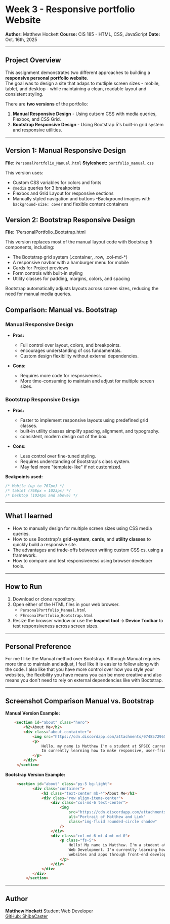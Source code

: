 # Week 3 - Responsive portfolio Website

**Author:** Matthew Hockett 
**Course:** CIS 185 - HTML, CSS, JavaScript 
**Date:** Oct. 16th, 2025

---

## Project Overview

This assignment demonstrates two different approaches to building a **responsive personal portfolio website**.  
The goal was to design a site that adaps to mutliple screen sizes - mobile, tablet, and desktop - while maintaining a clean, readable layout and consistent styling.

There are **two versions** of the portfolio:

1. **Manual Responsive Design** - Using cutsom CSS with media queries, Flexbox, and CSS Grid.
2. **Bootstrap Responsive Design** - Using Bootstrap 5's built-in grid system and responsive utilities.

---

## Version 1: Manual Responsive Design

**File:** `PersonalPortfolio_Manual.html`
**Stylesheet:** `portfolio_manual.css`

This version uses:
- Custom CSS variables for colors and fonts
- `@media` queries for 3 breakpoints
- Flexbox and Grid Layout for responsive sections
- Manually styled navigation and buttons
-Background imagies with `background-size: cover` and flexible content containers

## Version 2: Bootstrap Responsive Design

**File:** `PersonalPortfolio_Bootstrap.html

This version replaces most of the manual layout code with Bootstrap 5 components, including:

- The Bootstrap grid system (.container, .row, .col-md-*)
- A responsive navbar with a hamburger menu for mobile
- Cards for Project previews
- Form controls with built-in styling
- Utility classes for padding, margins, colors, and spacing

Bootstrap automatically adjusts layouts across screen sizes, reducing the need for manual media queries.

## Comparison: Manual vs. Bootstrap

### Manual Responsive Design
- **Pros:**
    - Full control over layout, colors, and breakpoints.
    - encourages understanding of css fundamentals.
    - Custom design flexibility without external dependencies.

- **Cons:**
    - Requires more code for respnsiveness.
    - More time-consuming to maintain and adjust for multiple screen sizes.

### Bootstrap Responsive Design
- **Pros:**
    - Faster to implement responsive layouts using predefined grid classes.
    - built-in utility classes simplify spacing, alignment, and typography.
    - consistent, modern design out of the box.

- **Cons:**
    - Less control over fine-tuned styling.
    - Requires understanding of Bootstrap's class system.
    - May feel more "template-like" if not customized.

**Beakpoints used:**
```css
/* Mobile (up to 767px) */
/* tablet (768px = 1023px) */
/* Desktop (1024px and above) */
```

---

## What I learned
- How to manually design for multiple screen sizes using CSS media queries.
- How to use Bootstrap's **grid-system**, **cards**, and **utility classes** to quickly build a responsive site.
- The advantages and trade-offs between writing custom CSS cs. using a framework.
- How to compare and test responsiveness using browser developer tools.

---

## How to Run

1. Download or clone repository.
2. Open either of the HTML files in your web browser.
    - `PersonalPortfolio_Manual.html`
    - `PErsonalPortfolio_Bootstrap.html`
3. Resize the browser window or use the **Inspect tool -> Device Toolbar** to test responsiveness across screen sizes.

---

## Personal Preference

For me I like the Manual method over Bootstrap. Although Manual requires more time to maintain and adjust, I feel like it is easier to follow along with the code. I also like that you have more control over how you style your websites, the flexibility you have means you can be more creative and also means you don't need to rely on external dependencies like with Bootstrap.

---

## Screenshot Comparison Manual vs. Bootstrap

**Manual Version Example:**
```html
    <section id="about" class="hero">
        <h2>About Me</h2>
        <div class="about-containter">
            <img src="https://cdn.discordapp.com/attachments/974857296561709059/1426728478191128688/att.nMXnRZSXg8BklM2B-PKT-DPCDMkW__y8ZP8_nJdtsWI.jpg?ex=68ec47f0&is=68eaf670&hm=247cfd2f3519b87794d79ddd1e0dbdc8d7da8346d96d47480ddeb81c130aa042&" alt="Portrait of Matthew and Link" />
            <p>
                Hello, my name is Matthew I'm a student at SPSCC currently learning about Web Development.
                Im currently learning how to make responsive, user-friendly websites and apps through front-end development using HTML, CSS, and JavaScript.
            </p>
        </div>
     </section>
```

**Bootstrap Version Example:**
```html
     <section id="about" class="py-5 bg-light">
            <div class="container">
                <h2 class="text-center mb-4">About Me</h2>
                <div class="row align-items-center">
                    <div class="col-md-6 text-center">
                        <img
                            src="https://cdn.discordapp.com/attachments/974857296561709059/1426728478191128688/att.nMXnRZSXg8BklM2B-PKT-DPCDMkW__y8ZP8_nJdtsWI.jpg?ex=68ec47f0&is=68eaf670&hm=247cfd2f3519b87794d79ddd1e0dbdc8d7da8346d96d47480ddeb81c130aa042&"
                            alt="Portrait of Matthew and Link"
                            class="img-fluid rounded-circle shadow"
                        />
                    </div>
                    <div class="col-md-6 mt-4 mt-md-0">
                        <p class="fs-5">
                            Hello! My name is Matthew. I'm a student at SPSCC currently learning about
                            Web Development. I'm currently learning how to make responsive, user-friendly
                            websites and apps through front-end development using HTML, CSS, and Javascript.
                        </p>
                    </div>
                </div>
            </div>
         </section>
```

---

## Author

**Matthew Hockett** 
Student Web Developer   
[GitHub: ShibaCaster](https://github.com/ShibaCaster)   